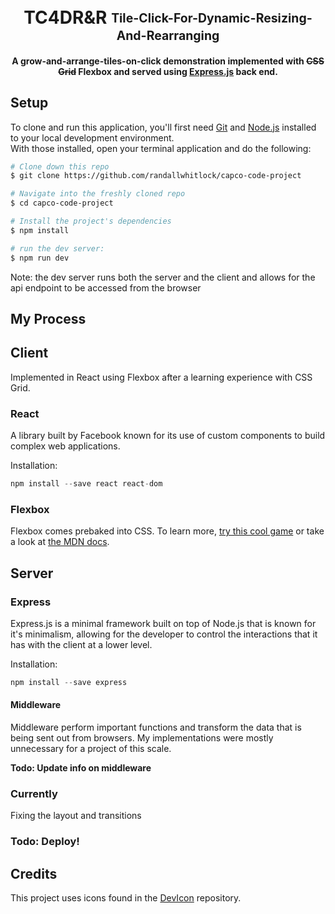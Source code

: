 <h1 align="center">
<br>
  TC4DR&R <span> <sub><sup>Tile-Click-For-Dynamic-Resizing-And-Rearranging</sup></sub></span>
</h1>

<h4 align="center">A grow-and-arrange-tiles-on-click demonstration implemented with <s>CSS Grid</s> <strong>Flexbox</strong> and served using <a href="https://expressjs.com">Express.js</a> back end.</h4>

## Setup

To clone and run this application, you'll first need [Git](https://git-scm.com) and [Node.js](https://nodejs.org/en/download/) installed to your local development environment.  
With those installed, open your terminal application and do the following:  

```bash
# Clone down this repo
$ git clone https://github.com/randallwhitlock/capco-code-project

# Navigate into the freshly cloned repo
$ cd capco-code-project

# Install the project's dependencies
$ npm install

# run the dev server:
$ npm run dev
```
Note: the dev server runs both the server and the client and allows for the api endpoint to be accessed from the browser

## <strong>My Process</strong>

## Client

Implemented in React using Flexbox after a learning experience with CSS Grid.  

### React

A library built by Facebook known for its use of custom components to build complex web applications.

Installation:
```js
npm install --save react react-dom
```
### Flexbox

Flexbox comes prebaked into CSS.  To learn more, <a href="https://flexboxfroggy.com">try this cool game</a> or take a look at <a href="https://developer.mozilla.org/en-US/docs/Learn/CSS/CSS_layout/Flexbox">the MDN docs</a>.

## Server

### Express

Express.js is a minimal framework built on top of Node.js that is known for it's minimalism, allowing for the developer to control the interactions that it has with the client at a lower level.

Installation:

```js
npm install --save express
```

#### Middleware

Middleware perform important functions and transform the data that is being sent out from browsers.  My implementations were mostly unnecessary for a project of this scale.

**Todo: Update info on middleware**

### Currently

Fixing the layout and transitions

### Todo: Deploy!

## Credits

This project uses icons found in the [DevIcon](https://github.com/konpa/devicon) repository.
